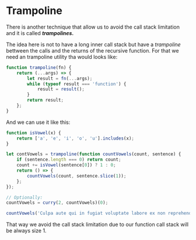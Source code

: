 # Trampoline

There is another technique that allow us to avoid the call stack limitation and it is called ***trampolines.***

The idea here is not to have a long inner call stack but have a *trampoline* bettween the calls and the returns of the recursive function. For that we need an trampoline utility tha would looks like: 

```js
function trampoline(fn) {
    return (...args) => {
        let result = fn(...args);
        while (typeof result === 'function') {
            result = result();
        }
        return result;
    };
}
```

And we can use it like this:

```js
function isVowel(x) {
    return ['a', 'e', 'i', 'o', 'u'].includes(x);
}

let contVowels = trampoline(function countVowels(count, sentence) {
    if (sentence.length === 0) return count;
    count += isVowel(sentence[0]) ? 1 : 0;
    return () => {
        countVowels(count, sentence.slice(1));
    };
});

// Optionally:
countVowels = curry(2, countVowels)(0);

countVowels('Culpa aute qui in fugiat voluptate labore ex non reprehenderit quis ullamco tempor commodo.'); // 35
```

That way we avoid the call stack limitation due to our function call stack will be always size 1.